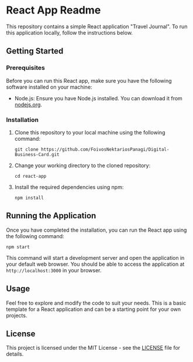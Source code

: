# React App Readme

This repository contains a simple React application "Travel Journal". To run this application locally, follow the instructions below.

## Getting Started

### Prerequisites

Before you can run this React app, make sure you have the following software installed on your machine:

- Node.js: Ensure you have Node.js installed. You can download it from [nodejs.org](https://nodejs.org/).

### Installation

1. Clone this repository to your local machine using the following command:

   ```
   git clone https://github.com/FoivosNektariosPanagi/Digital-Business-Card.git
   ```

2. Change your working directory to the cloned repository:

   ```
   cd react-app
   ```

3. Install the required dependencies using npm:

   ```
   npm install
   ```

## Running the Application

Once you have completed the installation, you can run the React app using the following command:

```
npm start
```

This command will start a development server and open the application in your default web browser. You should be able to access the application at `http://localhost:3000` in your browser.

## Usage

Feel free to explore and modify the code to suit your needs. This is a basic template for a React application and can be a starting point for your own projects.

## License

This project is licensed under the MIT License - see the [LICENSE](LICENSE) file for details.
